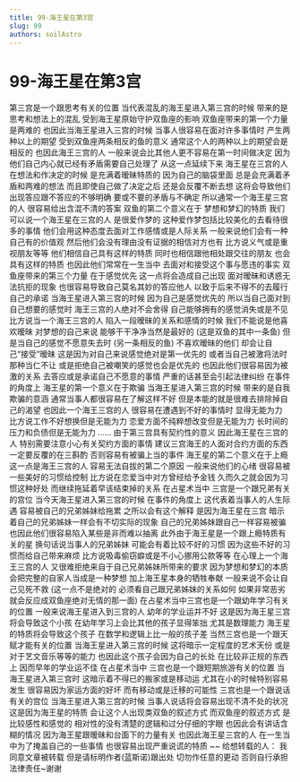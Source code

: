 ```yaml
---
title: 99-海王星在第3宫
slug: 99
authors: soilAstro
---
```


# 99-海王星在第3宫
第三宫是一个跟思考有关的位置
当代表混乱的海王星进入第三宫的时候
带来的是思考和想法上的混乱
受到海王星原始守护双鱼座的影响
双鱼座带来的第一个力量是两难的
也因此当海王星进入三宫的时候
当事人很容易在面对许多事情时
产生两种以上的期望
受到双鱼座两条相反的鱼的意义
通常这个人的两种以上的期望会是相反的
也因此海王三宫的人
一般来说会比其他人更不容易在第一时间做决定
因为他们自己内心就已经有矛盾需要自己处理了
从这一点延续下来
海王星在三宫的人在想法和作决定的时候
是充满着暧昧特质的
因为自己的脑袋里面
总是会充满着矛盾和两难的想法
而且即使自己做了决定之后
还是会反覆不断去想
这将会导致他们出现答应跟不答应的不够明确
要或不要的矛盾与不确定
所以通常一个海王星三宫的人
很容易给出含混不清的答案
双鱼的第二个意义在于
梦想和梦幻的特质
我们可以说一个海王星在三宫的人
是很爱作梦的
这种爱作梦包括比较美化的去看待很多的事情
他们会用这种态度去面对工作感情或是人际关系
一般来说他们会有一种自己有的价值观
然后他们会没有理由没有证据的相信对方也有
比方说义气或是重视朋友等等
他们相信自己具有这样的特质
同时也相信跟他相处跟交往的朋友
也会具有这样的特质
也因此他们常常在一生当中
去面对和接受这个事与愿违的事实
双鱼座带来的第三个力量
在于感觉优先
这一点将会造成自己出现
面对暧昧和诱惑无法抗拒的现象
也很容易导致自己莫名其妙的答应他人
以致于后来不得不的去履行自己的承诺
当海王星进入第三宫的时候
因为自己是感觉优先的
所以当自己面对到自己想要的感觉时
海王三宫的人绝对不会舍得
自己能够拥有的感觉消失或是不见
比方说当一个海王三宫的人
陷入一段暧昧的关系和感情的时候
我们不能说是他喜欢暧昧
对梦想的自己来说
能够干干净净当然是最好的
(这是双鱼的其中一条鱼)
但是当自己的感觉不愿意失去时
(另一条相反的鱼)
不喜欢暧昧的他们
却会让自己“接受”暧昧
这是因为对自己来说感觉绝对是第一优先的
或者当自己被激将法时
那种当仁不让
或是拒绝自己被嘲笑的感觉也会是优先的
也因此他们很容易因为被激的关系
去答应或是承诺自己不愿意的事情
严重的话甚至会引起法律纠纷
在事件的角度上
海王星的第一个意义在于欺骗
当海王星进入第三宫的时候
带来的是自我欺骗的意涵
通常当事人都很容易在了解这样不好
但是本能的就是很难去排除掉自己的渴望
也因此一个海王三宫的人
很容易在遭遇到不好的事情时
显得无能为力
比方说工作不好想换但是无能为力
恋爱方面不纯粹想改变但是无能为力
长时间的压力和负债但是无能为力
……
由于第三宫具有契约性的意义
因此海王星在三宫的人
特别需要注意小心有关契约方面的事情
建议三宫海王的人面对合约方面的东西
一定要反覆的在三斟酌
否则容易有被骗上当的事件
海王星的第二个意义在于上瘾
这一点是海王三宫的人
容易无法自拔的第二个原因
一般来说他们的心绪
很容易被一些美好的习惯给控制
比方说在恋爱当中对方曾经给予金钱
久而久之就会因为习惯这种好处
而继续拖延着早该结束掉的关系
在占星术当中
三宫是一个跟兄弟有关的宫位
当今天海王星进入第三宫的时候
在事件的角度上
这代表着当事人的人生际遇
容易被自己的兄弟姊妹给拖累
之所以会有这个解释
是因为海王星在三宫
暗示着自己的兄弟姊妹一样会有不切实际的现象
自己的兄弟姊妹跟自己一样容易被骗
也因此他们很容易陷入某些是非而难以抽离
此外由于海王星是一个跟上瘾特质有关的星
换句话说当事人的兄弟姊妹
可能会有着比较不好的习惯
因为这些不好的习惯而给自己带来麻烦
比方说吸毒偷窃癖或是不小心挪用公款等等
在心理上一个海王三宫的人
又很难拒绝来自于自己兄弟姊妹所带来的要求
因为梦想和梦幻的本质
会把完整的自家人当成是一种梦想
加上海王星本身的牺牲奉献
一般来说不会让自己见死不救
(这一点不是绝对的
必须看自己跟兄弟姊妹的关系如何
如果非常恶劣就会反应成双鱼座绝对无情的那一面)
在占星术当中三宫也是一个跟幼年学习有关的位置
一般来说海王星进入到三宫的人
幼年的学业运并不好
这是因为海王星三宫将会导致这个小孩
在幼年学习上会比其他的孩子显得笨拙
尤其是数理能力
海王星的特质将会导致这个孩子
在数学和逻辑上比一般的孩子差
当然三宫也是一个跟天赋才能有关的位置
当海王星进入第三宫的时候
这将暗示一定程度的艺术天份
或是对于艺文音乐等等的能力
也因此这个孩子会因为自己的长处
在比较非正规的东西上
因而早年的学业运不佳
在占星术当中
三宫也是一个跟短期旅游有关的位置
当海王星进入第三宫时
这暗示着不得已的搬家或是移动运
尤其在小的时候特别容易发生
很容易因为家运方面的好坏
而有移动或是迁移的可能性
三宫也是一个跟说话有关的宫位
当海王星进入第三宫的时候
当事人说话将会容易出现不清不处的状况
这是因为海王星的特质
会让这个人出现类双鱼的叙述方式
而双鱼座的叙述方式
是比较感性和感觉的
相对性的没有清楚的逻辑和过分仔细的字眼
也因此会有讲话含糊的情况
因为海王星跟暧昧和台面下的力量有关
也因此海王星三宫的人
在一生当中为了掩盖自己的一些事情
也很容易出现严重说谎的特质
~~
给想转载的人：
我同意文章被转载
但是请标明作者(蓝斯诺)跟出处
切勿作任意的更动
否则自行承担法律责任~谢谢
  